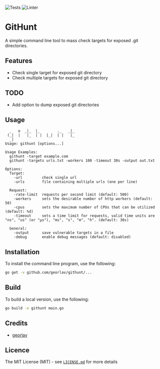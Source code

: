 ![Tests](https://github.com/georlav/githunt/workflows/Tests/badge.svg)
![Linter](https://github.com/georlav/githunt/workflows/Golang-CI/badge.svg)

# GitHunt
A simple command line tool to mass check targets for exposed .git directories.

## Features
 * Check single target for exposed git directory
 * Check multiple targets for exposed git directory
## TODO
 * Add option to dump exposed git directories

## Usage
```text
  _   o  _|_  |_        ._   _|_ 
 (_|  |   |_  | |  |_|  | |   |_ 
  _|
Usage: githunt [options...] 

Usage Examples:
  githunt -target example.com
  githunt -targets urls.txt -workers 100 -timeout 30s -output out.txt

Options:
  Target:
    -url         check single url
    -urls        file containing multiple urls (one per line)

  Request:
    -rate-limit  requests per second limit (default: 500)
    -workers     sets the desirable number of http workers (default: 50)
    -cpus        sets the maximum number of CPUs that can be utilized (default: %d)
    -timeout     sets a time limit for requests, valid time units are "ns", "us" (or "µs"), "ms", "s", "m", "h". (default: 30s)
  
  General:
    -output      save vulnerable targets in a file
    -debug       enable debug messages (default: disabled)
```

## Installation
To install the command line program, use the following:
```bash
go get -v github.com/georlav/githunt/...
```

## Build
To build a local version, use the following:
```bash
go build -o githunt main.go
```

## Credits
 * [georlav](https://github.com/georlav)

## Licence
The MIT License (MIT) - see [`LICENSE.md`](https://github.com/georlav/githunt/blob/master/LICENSE.md) for more details
